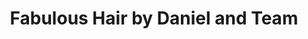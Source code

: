 ---
title: "Fabulous Hair by Daniel and Team"
url: /bryan/fabulous-hair-by-daniel-and-team/
shop: hairdresser
---